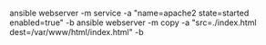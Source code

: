 

ansible webserver -m service -a "name=apache2 state=started enabled=true" -b
ansible webserver -m copy -a "src=./index.html dest=/var/www/html/index.html" -b

